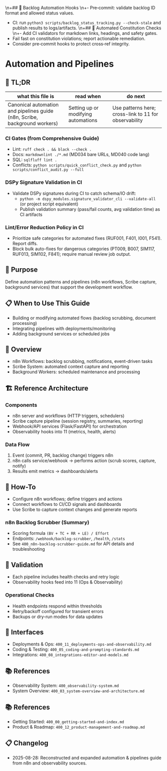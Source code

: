 \n+## 🔄 Backlog Automation Hooks
\n+- Pre‑commit: validate backlog ID format and allowed status values.
- CI: run `python3 scripts/backlog_status_tracking.py --check-stale` and publish results to logs/artifacts.
\n+## 🤖 Automated Constitution Checks
\n+- Add CI validators for markdown links, headings, and safety gates.
- Fail fast on constitution violations; report actionable remediation.
- Consider pre‑commit hooks to protect cross‑ref integrity.
# Automation and Pipelines

## 🔎 TL;DR

| what this file is | read when | do next |
|---|---|---|
| Canonical automation and pipelines guide (n8n, Scribe, background workers) | Setting up or modifying automations | Use patterns here; cross-link to 11 for observability |

### CI Gates (from Comprehensive Guide)
- Lint: `ruff check . && black --check .`
- Docs: `markdownlint ./*.md` (MD034 bare URLs, MD040 code lang)
- SQL: `sqlfluff lint .`
- Conflicts: `python scripts/quick_conflict_check.py` and `python scripts/conflict_audit.py --full`

### DSPy Signature Validation in CI
- Validate DSPy signatures during CI to catch schema/IO drift:
  - `python -m dspy_modules.signature_validator_cli --validate-all` (or project script equivalent)
  - Publish validation summary (pass/fail counts, avg validation time) as CI artifacts

### Lint/Error Reduction Policy in CI
- Prioritize safe categories for automated fixes (RUF001, F401, I001, F541). Report diffs.
- Block bulk auto-fixes for dangerous categories (PT009, B007, SIM117, RUF013, SIM102, F841); require manual review job output.

## 🎯 Purpose

Define automation patterns and pipelines (n8n workflows, Scribe capture, background services) that support the development workflow.

## 📋 When to Use This Guide

- Building or modifying automated flows (backlog scrubbing, document processing)
- Integrating pipelines with deployments/monitoring
- Adding background services or scheduled jobs

## 🧭 Overview

- n8n Workflows: backlog scrubbing, notifications, event-driven tasks
- Scribe System: automated context capture and reporting
- Background Workers: scheduled maintenance and processing

## 🏗️ Reference Architecture

### Components
- n8n server and workflows (HTTP triggers, schedulers)
- Scribe capture pipeline (session registry, summaries, reporting)
- Webhook/API services (Flask/FastAPI) for orchestration
- Observability hooks into 11 (metrics, health, alerts)

### Data Flow
1. Event (commit, PR, backlog change) triggers n8n
2. n8n calls service/webhook → performs action (scrub scores, capture, notify)
3. Results emit metrics → dashboards/alerts

## 🔧 How-To

- Configure n8n workflows; define triggers and actions
- Connect workflows to CI/CD signals and dashboards
- Use Scribe to capture context changes and generate reports

### n8n Backlog Scrubber (Summary)
- Scoring formula `(BV + TC + RR + LE) / Effort`
- Endpoints: `/webhook/backlog-scrubber`, `/health`, `/stats`
- See `400_n8n-backlog-scrubber-guide.md` for API details and troubleshooting

## 🧪 Validation

- Each pipeline includes health checks and retry logic
- Observability hooks feed into 11 (Ops & Observability)

### Operational Checks
- Health endpoints respond within thresholds
- Retry/backoff configured for transient errors
- Backups or dry-run modes for data updates

## 🔗 Interfaces

- Deployments & Ops: `400_11_deployments-ops-and-observability.md`
- Coding & Testing: `400_05_coding-and-prompting-standards.md`
- Integrations: `400_08_integrations-editor-and-models.md`

## 📚 References

- Observability System: `400_observability-system.md`
- System Overview: `400_03_system-overview-and-architecture.md`

## 📚 References

- Getting Started: `400_00_getting-started-and-index.md`
- Product & Roadmap: `400_12_product-management-and-roadmap.md`

## 📋 Changelog
- 2025-08-28: Reconstructed and expanded automation & pipelines guide from n8n and observability sources.
